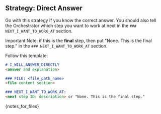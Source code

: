 ## Strategy: Direct Answer

Go with this strategy if you know the correct answer. You should also tell the Orchestrator which step you want to 
work at next in the `### NEXT_I_WANT_TO_WORK_AT` section.

Important Note: if this is the **final** step, then put "None. This is the final step." in the
`### NEXT_I_WANT_TO_WORK_AT` section.

Follow this template:

`````markdown
# I_WILL_ANSWER_DIRECTLY
<answer and explanation>

### FILE: <file_path_name>
<file content section>

### NEXT_I_WANT_TO_WORK_AT:
<next step ID: description> or "None. This is the final step."
`````

{notes_for_files}
